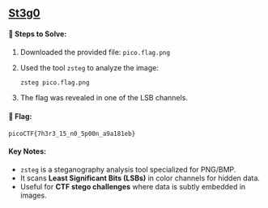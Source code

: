 ## [St3g0](https://play.picoctf.org/practice/challenge/305?category=4&page=2)

#### 🧪 Steps to Solve:

1. Downloaded the provided file: `pico.flag.png`
2. Used the tool `zsteg` to analyze the image:

   ```bash
   zsteg pico.flag.png
   ```
3. The flag was revealed in one of the LSB channels.

#### 🏁 Flag:

```
picoCTF{7h3r3_15_n0_5p00n_a9a181eb}
```

#### Key Notes:

* `zsteg` is a steganography analysis tool specialized for PNG/BMP.
* It scans **Least Significant Bits (LSBs)** in color channels for hidden data.
* Useful for **CTF stego challenges** where data is subtly embedded in images.
